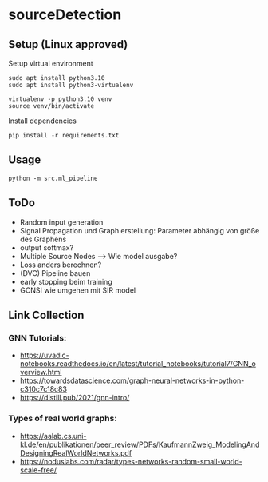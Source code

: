 # sourceDetection

## Setup (Linux approved)

Setup virtual environment
```
sudo apt install python3.10
sudo apt install python3-virtualenv

virtualenv -p python3.10 venv
source venv/bin/activate
```

Install dependencies
```
pip install -r requirements.txt
```

## Usage

```
python -m src.ml_pipeline
```

## ToDo

- Random input generation
- Signal Propagation und Graph erstellung: Parameter abhängig von größe des Graphens
- output softmax?
- Multiple Source Nodes --> Wie model ausgabe?
- Loss anders berechnen?
- (DVC) Pipeline bauen
- early stopping beim training
- GCNSI wie umgehen mit SIR model


## Link Collection
### GNN Tutorials:
- https://uvadlc-notebooks.readthedocs.io/en/latest/tutorial_notebooks/tutorial7/GNN_overview.html
- https://towardsdatascience.com/graph-neural-networks-in-python-c310c7c18c83
- https://distill.pub/2021/gnn-intro/

### Types of real world graphs:
- https://aalab.cs.uni-kl.de/en/publikationen/peer_review/PDFs/KaufmannZweig_ModelingAndDesigningRealWorldNetworks.pdf
- https://noduslabs.com/radar/types-networks-random-small-world-scale-free/

